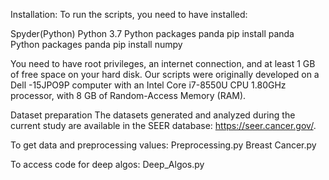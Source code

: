 Installation: To run the scripts, you need to have installed:

Spyder(Python) 
Python 3.7
Python packages panda
pip install panda
Python packages panda
pip install numpy

You need to have root privileges, an internet connection, and at least 1 GB of free space on your hard disk.
Our scripts were originally developed on a Dell -15JPO9P computer with an Intel Core i7-8550U CPU 1.80GHz processor, with 8 GB of Random-Access Memory (RAM).

Dataset preparation
The datasets generated and analyzed during the current study are available in the SEER database: https://seer.cancer.gov/.

To get data and preprocessing values:
Preprocessing.py
Breast Cancer.py

To access code for deep algos:
Deep_Algos.py


